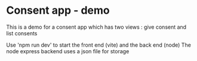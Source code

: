 # Consent app - demo


This is a demo for a consent app which has two views : give consent and list consents

Use 'npm run dev' to start the front end (vite) and the back end (node)
The node express backend uses a json file for storage
